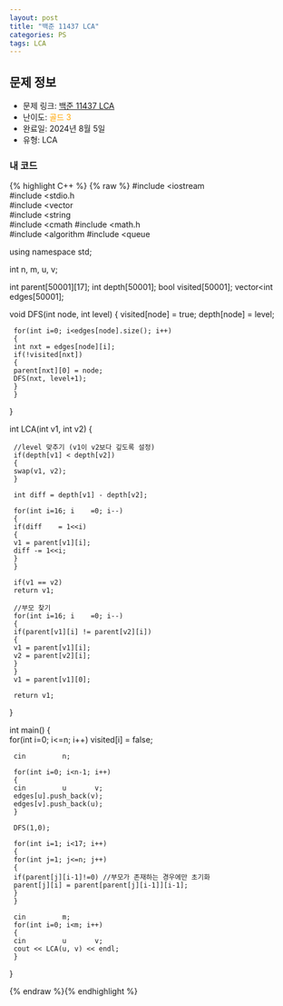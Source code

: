 ```yaml
---
layout: post
title: "백준 11437 LCA"
categories: PS
tags: LCA
---
```


## 문제 정보
- 문제 링크: [백준 11437 LCA](https://www.acmicpc.net/problem/11437)
- 난이도: <span style="color:#FFA500">골드 3</span>
- 완료일: 2024년 8월 5일
- 유형: LCA

### 내 코드

{% highlight C++ %} {% raw %}
#include <iostream	
#include <stdio.h	
#include <vector	
#include <string	
#include <cmath	
#include <math.h	
#include <algorithm	
#include <queue	

using namespace std;

int n, m, u, v;

int parent[50001][17];
int depth[50001];
bool visited[50001];
vector<int	 edges[50001];

void DFS(int node, int level)
{
	 visited[node] = true;
	 depth[node] = level;

	 for(int i=0; i<edges[node].size(); i++)
	 {
	 int nxt = edges[node][i];
	 if(!visited[nxt])
	 {
	 parent[nxt][0] = node;
	 DFS(nxt, level+1);
	 }
	 }
}

int LCA(int v1, int v2)
{

	 //level 맞추기 (v1이 v2보다 깊도록 설정)
	 if(depth[v1] < depth[v2])
	 {
	 swap(v1, v2);
	 }
	 
	 int diff = depth[v1] - depth[v2];

	 for(int i=16; i	=0; i--)
	 {
	 if(diff 	= 1<<i)
	 {
	 v1 = parent[v1][i];
	 diff -= 1<<i;
	 }
	 }

	 if(v1 == v2)
	 return v1;

	 //부모 찾기
	 for(int i=16; i	=0; i--)
	 {
	 if(parent[v1][i] != parent[v2][i])
	 {
	 v1 = parent[v1][i];
	 v2 = parent[v2][i];
	 }
	 }
	 v1 = parent[v1][0];

	 return v1;
}

int main()
{   
	 for(int i=0; i<=n; i++) visited[i] = false;

	 cin 		 n;

	 for(int i=0; i<n-1; i++)
	 {
	 cin 		 u 		 v;
	 edges[u].push_back(v);
	 edges[v].push_back(u);
	 }

	 DFS(1,0);
	 
	 for(int i=1; i<17; i++)
	 {
	 for(int j=1; j<=n; j++)
	 {
	 if(parent[j][i-1]!=0) //부모가 존재하는 경우에만 초기화
	 parent[j][i] = parent[parent[j][i-1]][i-1];
	 }
	 }

	 cin 		 m;
	 for(int i=0; i<m; i++)
	 {
	 cin 		 u 		 v;
	 cout << LCA(u, v) << endl;
	 }
}


{% endraw %}{% endhighlight %}
